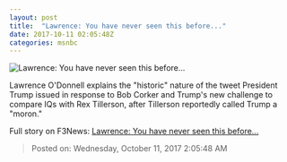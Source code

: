 ```yaml
---
layout: post
title:  "Lawrence: You have never seen this before..."
date: 2017-10-11 02:05:48Z
categories: msnbc
---
```


![Lawrence: You have never seen this before...](http://media1.s-nbcnews.com/j/MSNBC/Components/Video/201710/2017-10-11T02-05-50-666Z--1280x720.video_1067x600.jpg)

Lawrence O'Donnell explains the "historic" nature of the tweet President Trump issued in response to Bob Corker and Trump's new challenge to compare IQs with Rex Tillerson, after Tillerson reportedly called Trump a "moron."


Full story on F3News: [Lawrence: You have never seen this before...](http://www.f3nws.com/n/cfZbGD)

> Posted on: Wednesday, October 11, 2017 2:05:48 AM
